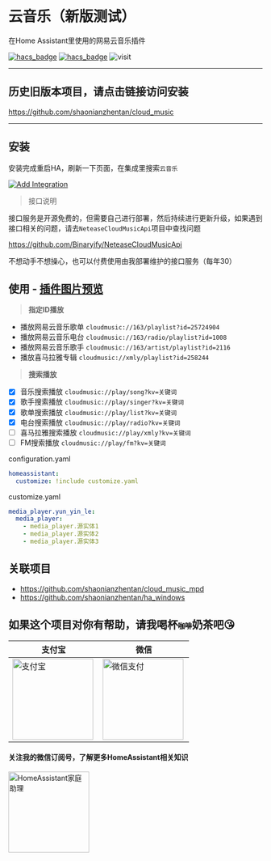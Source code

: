 # 云音乐（新版测试）

在Home Assistant里使用的网易云音乐插件

[![hacs_badge](https://img.shields.io/badge/Home-Assistant-%23049cdb)](https://www.home-assistant.io/)
[![hacs_badge](https://img.shields.io/badge/HACS-Custom-41BDF5.svg)](https://github.com/hacs/integration)
![visit](https://visitor-badge.laobi.icu/badge?page_id=shaonianzhentan.ha_cloud_music&left_text=visit)


---
## 历史旧版本项目，请点击链接访问安装
https://github.com/shaonianzhentan/cloud_music

---

## 安装

安装完成重启HA，刷新一下页面，在集成里搜索`云音乐`

[![Add Integration](https://my.home-assistant.io/badges/config_flow_start.svg)](https://my.home-assistant.io/redirect/config_flow_start?domain=ha_cloud_music)

> 接口说明

接口服务是开源免费的，但需要自己进行部署，然后持续进行更新升级，如果遇到接口相关的问题，请去`NeteaseCloudMusicApi`项目中查找问题

https://github.com/Binaryify/NeteaseCloudMusicApi

不想动手不想操心，也可以付费使用由我部署维护的接口服务（每年30）

## 使用 - [插件图片预览](https://github.com/shaonianzhentan/image/blob/main/ha_cloud_music/README.md)

> **指定ID播放**

- 播放网易云音乐歌单 `cloudmusic://163/playlist?id=25724904`
- 播放网易云音乐电台 `cloudmusic://163/radio/playlist?id=1008`
- 播放网易云音乐歌手 `cloudmusic://163/artist/playlist?id=2116`
- 播放喜马拉雅专辑 `cloudmusic://xmly/playlist?id=258244`

> **搜索播放**

- [x] 音乐搜索播放 `cloudmusic://play/song?kv=关键词`
- [x] 歌手搜索播放 `cloudmusic://play/singer?kv=关键词`
- [x] 歌单搜索播放 `cloudmusic://play/list?kv=关键词`
- [x] 电台搜索播放 `cloudmusic://play/radio?kv=关键词`
- [ ] 喜马拉雅搜索播放 `cloudmusic://play/xmly?kv=关键词`
- [ ] FM搜索播放 `cloudmusic://play/fm?kv=关键词`

configuration.yaml
```yaml
homeassistant:
  customize: !include customize.yaml
```

customize.yaml
```yaml
media_player.yun_yin_le:
  media_player: 
    - media_player.源实体1
    - media_player.源实体2
    - media_player.源实体3
```

## 关联项目

- https://github.com/shaonianzhentan/cloud_music_mpd
- https://github.com/shaonianzhentan/ha_windows

## 如果这个项目对你有帮助，请我喝杯<del style="font-size: 14px;">咖啡</del>奶茶吧😘
|支付宝|微信|
|---|---|
<img src="https://ha.jiluxinqing.com/img/alipay.png" align="left" height="160" width="160" alt="支付宝" title="支付宝">  |  <img src="https://ha.jiluxinqing.com/img/wechat.png" align="left" height="160" width="160" alt="微信支付" title="微信">

#### 关注我的微信订阅号，了解更多HomeAssistant相关知识
<img src="https://ha.jiluxinqing.com/img/wechat-channel.png" height="160" alt="HomeAssistant家庭助理" title="HomeAssistant家庭助理"> 